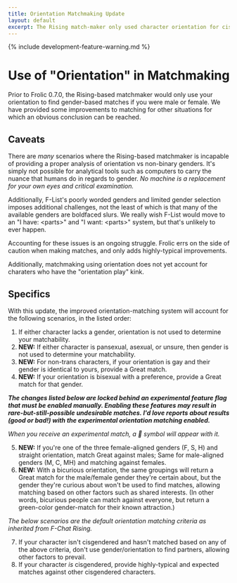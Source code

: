 ```yaml
---
title: Orientation Matchmaking Update
layout: default
excerpt: The Rising match-maker only used character orientation for cis-gendered characters.
---
```

{% include development-feature-warning.md %}

# Use of "Orientation" in Matchmaking
Prior to Frolic 0.7.0, the Rising-based matchmaker would only use your orientation to find gender-based matches if you were male or female. We have provided some improvements to matching for other situations for which an obvious conclusion can be reached.


## Caveats
There are _many_ scenarios where the Rising-based matchmaker is incapable of providing a proper analysis of orientation vs non-binary genders. It's simply not possible for analytical tools such as computers to carry the nuance that humans do in regards to gender. _No machine is a replacement for your own eyes and critical examination._

Additionally, F-List's poorly worded genders and limited gender selection imposes additional challenges, not the least of which is that many of the available genders are boldfaced slurs. We really wish F-List would move to an "I have: &lt;parts&gt;" and "I want: &lt;parts&gt;" system, but that's unlikely to ever happen.

Accounting for these issues is an ongoing struggle. Frolic errs on the side of caution when making matches, and only adds highly-typical improvements.

Additionally, matchmaking using orientation does not yet account for charaters who have the "orientation play" kink.


## Specifics
With this update, the improved orientation-matching system will account for the following scenarios, in the listed order:
1. If either character lacks a gender, orientation is not used to determine your matchability.
2. **NEW:** If either character is pansexual, asexual, or unsure, then gender is not used to determine your matchability.
3. **NEW:** For non-trans characters, if your orientation is gay and their gender is identical to yours, provide a Great match.
4. **NEW:** If your orientation is bisexual with a preference, provide a Great match for that gender.

**_The changes listed below are locked behind an experimental feature flag that must be enabled manually. Enabling these features may result in rare-but-still-possible undesirable matches. I'd love reports about results (good or bad!) with the experimental orientation matching enabled._**

_When you receive an experimental match, a 🚧 symbol will appear with it._

5. **NEW:** If you're one of the three female-aligned genders (F, S, H) and straight orientation, match Great against males; Same for male-aligned genders (M, C, MH) and matching against females.
6. **NEW:** With a bicurious orientation, the same groupings will return a Great match for the male/female gender they're certain about, but the gender they're curious about won't be used to find matches, allowing matching based on other factors such as shared interests. (In other words, bicurious people can match against everyone, but return a green-color gender-match for their known attraction.)

_The below scenarios are the default orientation matching criteria as inherited from F-Chat Rising._

7. If your character isn't cisgendered and hasn't matched based on any of the above criteria, don't use gender/orientation to find partners, allowing other factors to prevail.
8. If your character _is_ cisgendered, provide highly-typical and expected matches against other cisgendered characters.
